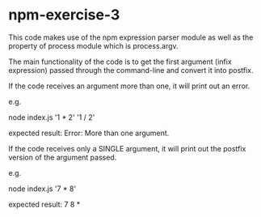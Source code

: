 # npm-exercise-3

This code makes use of the npm expression parser module as well as the property of process module which is process.argv.

The main functionality of the code is to get the first argument (infix expression) passed through the command-line and convert it into postfix.

If the code receives an argument more than one, it will print out an error.

e.g.

node index.js '1 * 2' '1 / 2'

expected result: Error: More than one argument.


If the code receives only a SINGLE argument, it will print out the postfix version of the argument passed.

e.g.

node index.js '7 * 8'

expected result: 7 8 *